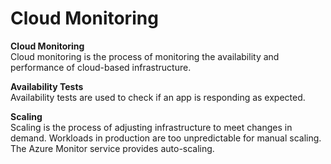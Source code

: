 # Cloud Monitoring
**Cloud Monitoring**  
Cloud monitoring is the process of monitoring the availability and performance of cloud-based infrastructure. 

**Availability Tests**   
Availability tests are used to check if an app is responding as expected. 

**Scaling**  
Scaling is the process of adjusting infrastructure to meet changes in demand. Workloads in production are too unpredictable for manual scaling. The Azure Monitor service provides auto-scaling.

